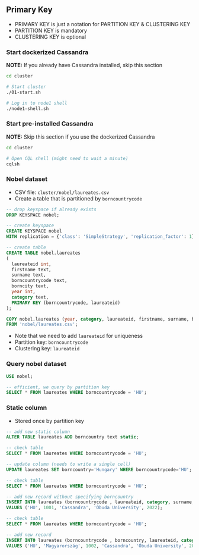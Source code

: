 ## Primary Key

* PRIMARY KEY is just a notation for PARTITION KEY & CLUSTERING KEY
* PARTITION KEY is mandatory
* CLUSTERING KEY is optional

### Start dockerized Cassandra

**NOTE:** If you already have Cassandra installed, skip this section

```bash
cd cluster

# Start cluster
./01-start.sh

# Log in to node1 shell
./node1-shell.sh
```

### Start pre-installed Cassandra

**NOTE:** Skip this section if you use the dockerized Cassandra

```bash
cd cluster

# Open CQL shell (might need to wait a minute)
cqlsh
```
### Nobel dataset

* CSV file: `cluster/nobel/laureates.csv`
* Create a table that is partitioned by `borncountrycode`

```sql
-- drop keyspace if already exists
DROP KEYSPACE nobel;

-- create keyspace
CREATE KEYSPACE nobel
WITH replication = {'class': 'SimpleStrategy', 'replication_factor': 1};

-- create table
CREATE TABLE nobel.laureates
(
  laureateid int,
  firstname text,
  surname text,
  borncountrycode text,
  borncity text,
  year int,
  category text,
  PRIMARY KEY (borncountrycode, laureateid)
);

COPY nobel.laureates (year, category, laureateid, firstname, surname, borncountrycode, borncity)
FROM 'nobel/laureates.csv';
```

* Note that we need to add `laureateid` for uniqueness
* Partition key: `borncountrycode`
* Clustering key: `laureateid`


### Query nobel dataset

```sql
USE nobel;

-- efficient, we query by partition key 
SELECT * FROM laureates WHERE borncountrycode = 'HU';
```

### Static column

* Stored once by partition key

```sql
-- add new static column
ALTER TABLE laureates ADD borncountry text static;

-- check table
SELECT * FROM laureates WHERE borncountrycode = 'HU';

-- update column (needs to write a single cell)
UPDATE laureates SET borncountry='Hungary' WHERE borncountrycode='HU';

-- check table
SELECT * FROM laureates WHERE borncountrycode = 'HU';

-- add new record without specifying borncountry
INSERT INTO laureates (borncountrycode , laureateid, category, surname, year) 
VALUES ('HU', 1001, 'Cassandra', 'Óbuda University', 2022);

-- check table
SELECT * FROM laureates WHERE borncountrycode = 'HU';

-- add new record
INSERT INTO laureates (borncountrycode , borncountry, laureateid, category, surname, year) 
VALUES ('HU', 'Magyarország', 1002, 'Cassandra', 'Óbuda University', 2023);
```
